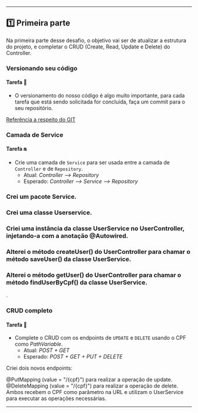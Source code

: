 * * *

## 1️⃣ Primeira parte

Na primeira parte desse desafio, o objetivo vai ser de atualizar a estrutura do projeto, e completar o CRUD (Create, Read, Update e Delete) do Controller.

### Versionando seu código

#### Tarefa 🔀

- O versionamento do nosso código é algo muito importante, para cada tarefa que está sendo solicitada for concluída, faça um commit para o seu repositório.

[Referência a respeito do GIT](https://rogerdudler.github.io/git-guide/index.pt_BR.html)

### Camada de Service

#### Tarefa 🔛

- Crie uma camada de `Service` para ser usada entre a camada de `Controller` e de `Repository`.
  - Atual: *Controller --> Repository*
  - Esperado: *Controller --> Service --> Repository*

### Crei um pacote Service.
### Crei uma classe Userservice.
### Criei uma instância da classe UserService no UserController, injetando-a com a anotação @Autowired.
### Alterei o método createUser() do UserController para chamar o método saveUser() da classe UserService.
### Alterei o método getUser() do UserController para chamar o método findUserByCpf() da classe UserService.

.


### CRUD completo

#### Tarefa 🚀

- Complete o CRUD com os endpoints de `UPDATE` e `DELETE` usando o CPF como *PathVariable*.
  - Atual: *POST + GET*
  - Esperado: *POST + GET + PUT + DELETE*

Criei dois novos endpoints:

@PutMapping (value = "/{cpf}") para realizar a operação de update.
@DeleteMapping (value = "/{cpf}") para realizar a operação de delete.
Ambos recebem o CPF como parâmetro na URL e utilizam o UserService para executar as operações necessárias.

* * *
